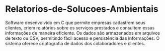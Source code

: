 # Relatorios-de-Solucoes-Ambientais
Software desenvolvido em C que permite empresas cadastrem seus clientes, criem relatórios sobre os serviços prestados e consultem essas informações de maneira eficiente. Os dados são armazenados em arquivos de texto ou CSV, permitindo fácil acesso e persistência das informações. O sistema oferece criptografia de dados dos colaboradores e clientes.
